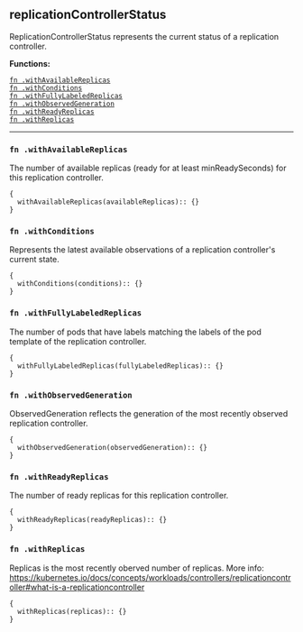 
## replicationControllerStatus
ReplicationControllerStatus represents the current status of a replication controller.

**Functions:**

[`fn .withAvailableReplicas`](#fn-withavailablereplicas)  
[`fn .withConditions`](#fn-withconditions)  
[`fn .withFullyLabeledReplicas`](#fn-withfullylabeledreplicas)  
[`fn .withObservedGeneration`](#fn-withobservedgeneration)  
[`fn .withReadyReplicas`](#fn-withreadyreplicas)  
[`fn .withReplicas`](#fn-withreplicas)  

---


### `fn .withAvailableReplicas`
The number of available replicas (ready for at least minReadySeconds) for this replication controller.
```jsonnet
{
  withAvailableReplicas(availableReplicas):: {}
}
```

### `fn .withConditions`
Represents the latest available observations of a replication controller's current state.
```jsonnet
{
  withConditions(conditions):: {}
}
```

### `fn .withFullyLabeledReplicas`
The number of pods that have labels matching the labels of the pod template of the replication controller.
```jsonnet
{
  withFullyLabeledReplicas(fullyLabeledReplicas):: {}
}
```

### `fn .withObservedGeneration`
ObservedGeneration reflects the generation of the most recently observed replication controller.
```jsonnet
{
  withObservedGeneration(observedGeneration):: {}
}
```

### `fn .withReadyReplicas`
The number of ready replicas for this replication controller.
```jsonnet
{
  withReadyReplicas(readyReplicas):: {}
}
```

### `fn .withReplicas`
Replicas is the most recently oberved number of replicas. More info: https://kubernetes.io/docs/concepts/workloads/controllers/replicationcontroller#what-is-a-replicationcontroller
```jsonnet
{
  withReplicas(replicas):: {}
}
```

